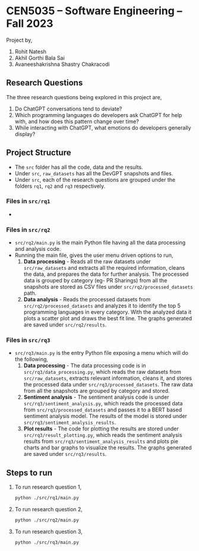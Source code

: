 # CEN5035 – Software Engineering – Fall 2023

Project by,
1. Rohit Natesh
2. Akhil Gorthi Bala Sai
3. Avaneeshakrishna Shastry Chakracodi

## Research Questions
The three research questions being explored in this project are,
1. Do ChatGPT conversations tend to deviate?
2. Which programming languages do developers ask ChatGPT for help with, and how does this pattern change over time?
3. While interacting with ChatGPT, what emotions do developers generally display?

## Project Structure
- The `src` folder has all the code, data and the results.
- Under `src`, `raw_datasets` has all the DevGPT snapshots and files.
- Under `src`, each of the research questions are grouped under the folders `rq1`, `rq2` and `rq3` respectively.

### Files in `src/rq1`
- 

### Files in `src/rq2`
- `src/rq2/main.py` is the main Python file having all the data processing and analysis code.
- Running the main file, gives the user menu driven options to run,
    1. **Data processing** - Reads all the raw datasets under `src/raw_datasets` and extracts all the required information, cleans the data, and prepares the data for further analysis. The processed data is grouped by category (eg- PR Sharings) from all the snapshots are stored as CSV files under `src/rq2/processed_datasets` path. 
    2. **Data analysis** - Reads the processed datasets from `src/rq2/processed_datasets` and analyzes it to identify the top 5 programming languages in every category. With the analyzed data it plots a scatter plot and draws the best fit line. The graphs generated are saved under `src/rq2/results`.

### Files in `src/rq3`
- `src/rq3/main.py` is the entry Python file exposing a menu which will do the following,
    1. **Data processing** - The data processing code is in `src/rq3/data_processing.py`, which reads the raw datasets from `src/raw_datasets`, extracts relevant information, cleans it, and stores the processed data under `src/rq3/processed_datasets`. The raw data from all the snapshots are grouped by category and stored.
    2. **Sentiment analysis** - The sentiment analysis code is under `src/rq3/sentiment_analysis.py`, which reads the processed data from `src/rq3/processed_datasets` and passes it to a BERT based sentiment analysis model. The results of the model is stored under `src/rq3/sentiment_analysis_results`.
    3. **Plot results** - The code for plotting the results are stored under `src/rq3/result_plotting.py`, which reads the sentiment analysis results from `src/rq3/sentiment_analysis_results` and plots pie charts and bar graphs to visualize the results. The graphs generated are saved under `src/rq3/results`.


## Steps to run
1. To run research question 1,
    ```bash
    python ./src/rq1/main.py
    ```

2. To run research question 2,
    ```bash
    python ./src/rq2/main.py
    ```

3. To run research question 3,
    ```bash
    python ./src/rq3/main.py
    ``` 